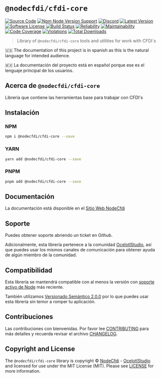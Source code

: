 # `@nodecfdi/cfdi-core`

[![Source Code][badge-source]][source]
[![Npm Node Version Support][badge-node-version]][node-version]
[![Discord][badge-discord]][discord]
[![Latest Version][badge-release]][release]
[![Software License][badge-license]][license]
[![Build Status][badge-build]][build]
[![Reliability][badge-reliability]][reliability]
[![Maintainability][badge-maintainability]][maintainability]
[![Code Coverage][badge-coverage]][coverage]
[![Violations][badge-violations]][violations]
[![Total Downloads][badge-downloads]][downloads]

> Library of `@nodecfdi/cfdi-core` tools and utilities for work with CFDI´s

:us: The documentation of this project is in spanish as this is the natural language for intended audience.

:mexico: La documentación del proyecto está en español porque ese es el lenguaje principal de los usuarios.

## Acerca de `@nodecfdi/cfdi-core`

Librería que contiene las herramientas base para trabajar con CFDI's

## Instalación

### NPM

```bash
npm i @nodecfdi/cfdi-core --save
```

### YARN

```bash
yarn add @nodecfdi/cfdi-core --save
```

### PNPM

```bash
pnpm add @nodecfdi/cfdi-core --save
```

## Documentación

La documentación está disponible en el [Sitio Web NodeCfdi](https://nodecfdi.com)

## Soporte

Puedes obtener soporte abriendo un ticket en Github.

Adicionalmente, esta librería pertenece a la comunidad [OcelotlStudio](https://ocelotlstudio.com), así que puedes usar los mismos canales de comunicación para obtener ayuda de algún miembro de la comunidad.

## Compatibilidad

Esta librería se mantendrá compatible con al menos la versión con
[soporte activo de Node](https://nodejs.org/es/about/releases/) más reciente.

También utilizamos [Versionado Semántico 2.0.0](https://semver.org/lang/es/) por lo que puedes usar esta librería sin temor a romper tu aplicación.

## Contribuciones

Las contribuciones con bienvenidas. Por favor lee [CONTRIBUTING][] para más detalles y recuerda revisar el archivo [CHANGELOG][].

## Copyright and License

The `@nodecfdi/cfdi-core` library is copyright © [NodeCfdi](https://github.com/nodecfdi) - [OcelotlStudio](https://ocelotlstudio.com) and licensed for use under the MIT License (MIT). Please see [LICENSE][] for more information.

[contributing]: https://github.com/nodecfdi/.github/blob/main/docs/CONTRIBUTING.md
[changelog]: https://github.com/nodecfdi/cfdi-core/blob/main/CHANGELOG.md
[source]: https://github.com/nodecfdi/cfdi-core
[node-version]: https://www.npmjs.com/package/@nodecfdi/cfdi-core
[discord]: https://discord.gg/AsqX8fkW2k
[release]: https://www.npmjs.com/package/@nodecfdi/cfdi-core
[license]: https://github.com/nodecfdi/cfdi-core/blob/main/LICENSE.md
[build]: https://github.com/nodecfdi/cfdi-core/actions/workflows/build.yml?query=branch:main
[reliability]: https://sonarcloud.io/component_measures?id=nodecfdi_cfdi-core&metric=Reliability
[maintainability]: https://sonarcloud.io/component_measures?id=nodecfdi_cfdi-core&metric=Maintainability
[coverage]: https://sonarcloud.io/component_measures?id=nodecfdi_cfdi-core&metric=Coverage
[violations]: https://sonarcloud.io/project/issues?id=nodecfdi_cfdi-core&resolved=false
[downloads]: https://www.npmjs.com/package/@nodecfdi/cfdi-core
[badge-source]: https://img.shields.io/badge/source-nodecfdi/cfdi--core-blue.svg?logo=github
[badge-node-version]: https://img.shields.io/node/v/@nodecfdi/cfdi-core.svg?logo=nodedotjs
[badge-discord]: https://img.shields.io/discord/459860554090283019?logo=discord
[badge-release]: https://img.shields.io/npm/v/@nodecfdi/cfdi-core.svg?logo=npm
[badge-license]: https://img.shields.io/github/license/nodecfdi/cfdi-core.svg?logo=open-source-initiative
[badge-build]: https://img.shields.io/github/actions/workflow/status/nodecfdi/cfdi-core/build.yml?branch=main
[badge-reliability]: https://sonarcloud.io/api/project_badges/measure?project=nodecfdi_cfdi-core&metric=reliability_rating
[badge-maintainability]: https://sonarcloud.io/api/project_badges/measure?project=nodecfdi_cfdi-core&metric=sqale_rating
[badge-coverage]: https://img.shields.io/sonar/coverage/nodecfdi_cfdi-core/main?logo=sonarcloud&server=https%3A%2F%2Fsonarcloud.io
[badge-violations]: https://img.shields.io/sonar/violations/nodecfdi_cfdi-core/main?format=long&logo=sonarcloud&server=https%3A%2F%2Fsonarcloud.io
[badge-downloads]: https://img.shields.io/npm/dm/@nodecfdi/cfdi-core.svg?logo=npm
